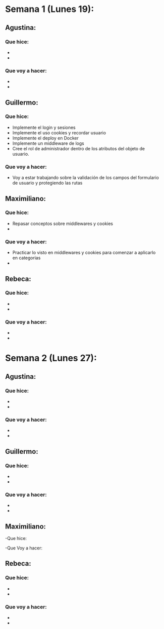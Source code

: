 # Semana 1 (Lunes 19):

## Agustina:
### Que hice: 
- 
- 
### Que voy a hacer:
- 
- 

## Guillermo:
### Que hice: 
- Implemente el login y sesiones
- Implemente el uso cookies y recordar usuario
- Implemente el deploy en Docker 
- Implemente un middleware de logs
- Cree el rol de administrador dentro de los atributos del objeto de usuario.
### Que voy a hacer:
- Voy a estar trabajando sobre la validación de los campos del formulario de usuario y protegiendo las rutas

## Maximiliano:
### Que hice: 
- Repasar conceptos sobre middlewares y cookies 
- 
### Que voy a hacer:
- Practicar lo visto en middlewares y cookies para comenzar a aplicarlo en categorias 
- 

## Rebeca:
### Que hice: 
- 
- 
### Que voy a hacer:
- 
- 


# Semana 2 (Lunes 27):

## Agustina:
### Que hice: 
- 
- 
### Que voy a hacer:
- 
- 

## Guillermo:
### Que hice: 
- 
- 
### Que voy a hacer:
- 
- 

## Maximiliano:
 -Que hice:


-Que Voy a hacer:



## Rebeca:
### Que hice: 
- 
- 
### Que voy a hacer:
- 
- 
